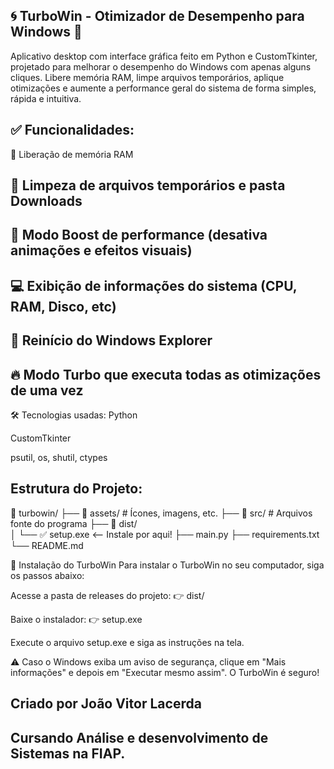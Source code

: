## 🌀 TurboWin - Otimizador de Desempenho para Windows 🚀
Aplicativo desktop com interface gráfica feito em Python e CustomTkinter, projetado para melhorar o desempenho do Windows com apenas alguns cliques. Libere memória RAM, limpe arquivos temporários, aplique otimizações e aumente a performance geral do sistema de forma simples, rápida e intuitiva.

## ✅ Funcionalidades:
🧠 Liberação de memória RAM

## 🧹 Limpeza de arquivos temporários e pasta Downloads

## 🚀 Modo Boost de performance (desativa animações e efeitos visuais)

## 💻 Exibição de informações do sistema (CPU, RAM, Disco, etc)

## 🔄 Reinício do Windows Explorer

## 🔥 Modo Turbo que executa todas as otimizações de uma vez

🛠️ Tecnologias usadas:
Python

CustomTkinter

psutil, os, shutil, ctypes

## Estrutura do Projeto:

📁 turbowin/
├── 📁 assets/         # Ícones, imagens, etc.
├── 📁 src/            # Arquivos fonte do programa
├── 📁 dist/           
│   └── ✅ setup.exe   <-- Instale por aqui!
├── main.py
├── requirements.txt
└── README.md

🚀 Instalação do TurboWin
Para instalar o TurboWin no seu computador, siga os passos abaixo:

Acesse a pasta de releases do projeto: 👉 dist/

Baixe o instalador: 👉 setup.exe

Execute o arquivo setup.exe e siga as instruções na tela.

⚠️ Caso o Windows exiba um aviso de segurança, clique em "Mais informações" e depois em "Executar mesmo assim". O TurboWin é seguro!

## Criado por João Vitor Lacerda 
## Cursando Análise e desenvolvimento de Sistemas na FIAP.

